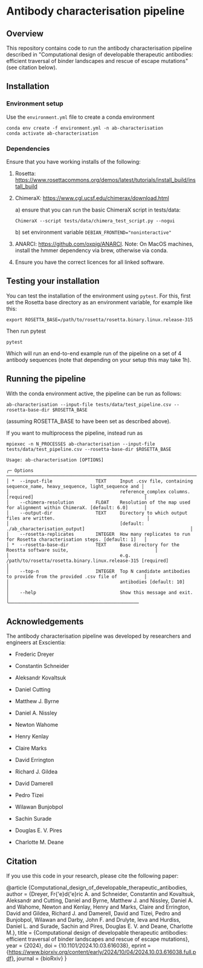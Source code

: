 # Antibody characterisation pipeline

## Overview
This repository contains code to run the antibody characterisation pipeline described in "Computational design of 
developable therapeutic antibodies: efficient traversal of binder landscapes and rescue of escape mutations" 
(see citation below). 

## Installation
### Environment setup
Use the `environment.yml` file to create a conda environment
```shell
conda env create -f environment.yml -n ab-characterisation
conda activate ab-characterisation
```
### Dependencies
Ensure that you have working installs of the following:

   1) Rosetta: https://www.rosettacommons.org/demos/latest/tutorials/install_build/install_build
   
   2) ChimeraX: https://www.cgl.ucsf.edu/chimerax/download.html 
      
      a) ensure that you can run the basic ChimeraX script in tests/data:
      ```
      ChimeraX --script tests/data/chimera_test_script.py --nogui
      ```
      b) set environment variable `DEBIAN_FRONTEND="noninteractive"`
   
   3) ANARCI: https://github.com/oxpig/ANARCI. Note: On MacOS machines, install the hmmer dependency via brew, otherwise via conda.
      
   4) Ensure you have the correct licences for all linked software.

## Testing your installation
You can test the installation of the environment using `pytest`. 
For this, first set the Rosetta base directory as an environment variable, for example like this:
```shell
export ROSETTA_BASE=/path/to/rosetta/rosetta.binary.linux.release-315
```
Then run pytest
```shell
pytest
```
Which will run an end-to-end example run of the pipeline on a set of 4 antibody sequences (note that depending on your
setup this may take 1h). 

## Running the pipeline
With the conda environment active, the pipeline can be run as follows:
```shell
ab-characterisation --input-file tests/data/test_pipeline.csv --rosetta-base-dir $ROSETTA_BASE
```
(assuming ROSETTA_BASE to have been set as described above).

If you want to multiprocess the pipeline, instead run as
```shell
mpiexec -n N_PROCESSES ab-characterisation --input-file tests/data/test_pipeline.csv --rosetta-base-dir $ROSETTA_BASE 
```

``` 
Usage: ab-characterisation [OPTIONS]

╭─ Options ─────────────────────────────────────────────────────────────────────────────────────────────────────────────╮
│ *  --input-file                TEXT     Input .csv file, containing sequence_name, heavy_sequence, light_sequence and │
│                                         reference_complex columns. [required]                                         │
│    --chimera-resolution        FLOAT    Resolution of the map used for alignment within ChimeraX. [default: 6.0]      │
│    --output-dir                TEXT     Directory to which output files are written.                                  │
│                                         [default: ./ab_characterisation_output]                                       │
│    --rosetta-replicates        INTEGER  How many replicates to run for Rosetta characterisation steps. [default: 1]   │
│ *  --rosetta-base-dir          TEXT     Base directory for the Roestta software suite,                                │
│                                         e.g. /path/to/rosetta/rosetta.binary.linux.release-315 [required]             │
│    --top-n                     INTEGER  Top N candidate antibodies to provide from the provided .csv file of          │
│                                         antibodies [default: 10]                                                      │
│    --help                               Show this message and exit.                                                   │
╰────────────────────────────────────────────────
```
## Acknowledgements
The antibody characterisation pipeline was developed  by researchers and engineers at Exscientia:

- Frederic Dreyer

- Constantin Schneider

- Aleksandr Kovaltsuk

- Daniel Cutting
 
- Matthew J. Byrne
 
- Daniel A. Nissley
 
- Newton Wahome
 
- Henry Kenlay
 
- Claire Marks
 
- David Errington
 
- Richard J. Gildea
 
- David Damerell
 
- Pedro Tizei
 
- Wilawan Bunjobpol
 
- Sachin Surade
 
- Douglas E. V. Pires

- Charlotte M. Deane

## Citation
If you use this code in your research, please cite the following paper:

@article {Computational_design_of_developable_therapeutic_antibodies,
	author = {Dreyer, Fr{\'e}d{\'e}ric A. and Schneider, Constantin and Kovaltsuk, Aleksandr and Cutting, Daniel and Byrne, Matthew J. and Nissley, Daniel A. and Wahome, Newton and Kenlay, Henry and Marks, Claire and Errington, David and Gildea, Richard J. and Damerell, David and Tizei, Pedro and Bunjobpol, Wilawan and Darby, John F. and Drulyte, Ieva and Hurdiss, Daniel L. and Surade, Sachin and Pires, Douglas E. V. and Deane, Charlotte M.},
	title = {Computational design of developable therapeutic antibodies: efficient traversal of binder landscapes and rescue of escape mutations},
	year = {2024},
	doi = {10.1101/2024.10.03.616038},
	eprint = {https://www.biorxiv.org/content/early/2024/10/04/2024.10.03.616038.full.pdf},
	journal = {bioRxiv}
}
